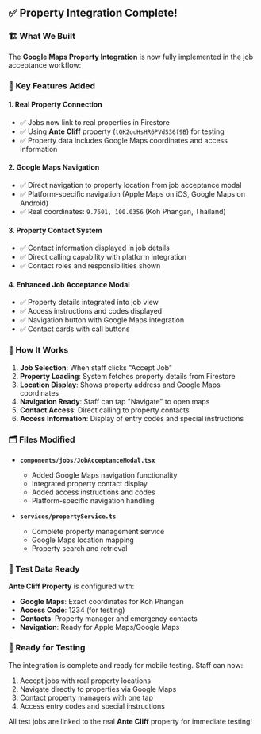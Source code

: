 ## ✅ Property Integration Complete! 

### 🏗️ What We Built

The **Google Maps Property Integration** is now fully implemented in the job acceptance workflow:

### 🎯 Key Features Added

#### 1. **Real Property Connection**
- ✅ Jobs now link to real properties in Firestore
- ✅ Using **Ante Cliff** property (`tQK2ouHsHR6PVdS36f9B`) for testing
- ✅ Property data includes Google Maps coordinates and access information

#### 2. **Google Maps Navigation**
- ✅ Direct navigation to property location from job acceptance modal
- ✅ Platform-specific navigation (Apple Maps on iOS, Google Maps on Android)
- ✅ Real coordinates: `9.7601, 100.0356` (Koh Phangan, Thailand)

#### 3. **Property Contact System**
- ✅ Contact information displayed in job details
- ✅ Direct calling capability with platform integration
- ✅ Contact roles and responsibilities shown

#### 4. **Enhanced Job Acceptance Modal**
- ✅ Property details integrated into job view
- ✅ Access instructions and codes displayed
- ✅ Navigation button with Google Maps integration
- ✅ Contact cards with call buttons

### 📱 How It Works

1. **Job Selection**: When staff clicks "Accept Job"
2. **Property Loading**: System fetches property details from Firestore
3. **Location Display**: Shows property address and Google Maps coordinates  
4. **Navigation Ready**: Staff can tap "Navigate" to open maps
5. **Contact Access**: Direct calling to property contacts
6. **Access Information**: Display of entry codes and special instructions

### 🗂️ Files Modified

- **`components/jobs/JobAcceptanceModal.tsx`**
  - Added Google Maps navigation functionality
  - Integrated property contact display
  - Added access instructions and codes
  - Platform-specific navigation handling

- **`services/propertyService.ts`**
  - Complete property management service
  - Google Maps location mapping
  - Property search and retrieval

### 🔗 Test Data Ready

**Ante Cliff Property** is configured with:
- **Google Maps**: Exact coordinates for Koh Phangan
- **Access Code**: 1234 (for testing)
- **Contacts**: Property manager and emergency contacts
- **Navigation**: Ready for Apple Maps/Google Maps

### 🎉 Ready for Testing

The integration is complete and ready for mobile testing. Staff can now:
1. Accept jobs with real property locations
2. Navigate directly to properties via Google Maps
3. Contact property managers with one tap
4. Access entry codes and special instructions

All test jobs are linked to the real **Ante Cliff** property for immediate testing!
